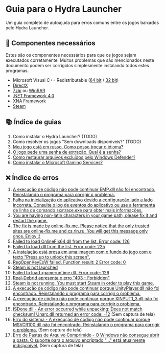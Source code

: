 # Guia para o Hydra Launcher

Um guia completo de autoajuda para erros comuns entre os jogos baixados pelo Hydra Launcher.

## 🔧 Componentes necessários

Estes são os componentes necessários para que os jogos sejam executados corretamente. Muitos problemas que são mencionados neste documento podem ser corrigidos simplesmente instalando todos estes programas.

- Microsoft Visual C++ Redistributable ([64 bit](./CommonRedist/vcredist_2015-2019_x64.exe) / [32 bit](./CommonRedist/vcredist_2015-2019_x86.exe))
- [DirectX](./CommonRedist/dxwebsetup.exe)
- [7zip](https://www.7-zip.org/a/7z2408-x64.exe) ou [WinRAR](https://www.win-rar.com/fileadmin/winrar-versions/winrar/winrar-x64-701.exe)
- [.NET Framework 4.0](./CommonRedist/dotNetFx40_Full_setup.exe)
- [XNA Framework](./CommonRedist/xnafx40_redist.msi)
- [Steam](https://cdn.akamai.steamstatic.com/client/installer/SteamSetup.exe)

## 📚 Índice de guias

1. Como instalar o Hydra Launcher? (TODO)
2. Como resolver os jogos "Sem downloads disponíveis?" (TODO)
3. [Meu jogo está em russo. Como posso trocar o idioma?](./guides/3.md)
4. [O jogo pede uma senha de extração. Qual é a senha?](./guides/4.md)
5. [Como restaurar arquivos excluídos pelo Windows Defender?](./guides/5.md)
6. [Como instalar o Microsoft Gaming Services?](./guides/6.md)

## ❌ Índice de erros

1. [A execução de código não pode continuar EMP.dll não foi encontrado. Reinstalando o programa para corrigir o problema.](./errors/1.md)
2. [Falha na inicialização do aplicativo devido a configuração lado a lado incorreta. Consulte o log de eventos do aplicativo ou use a ferramenta de linha de comando sxstrace.exe para obter mais informações.](./errors/2.md)
3. [You are having non-latin characters in your game path, please fix it and restart the game.](./errors/3.md)
4. [The fix is made by online-fix.me. Please notice that the only trusted sites are online-fix.me and cs.rin.ru. You will get this message only once. Enjoy :)](./errors/4.md)
5. [Failed to load OnlineFix64.dll from the list. Error code: 126](./errors/5.md)
6. [Failed to load dll from the list. Error code: 225](./errors/6.md)
7. [A instalação está presa em uma imagem com o fundo do jogo com o texto "Press up to unlock this screen".](./errors/7.md)
8. [RegOpenKeyExW failed. Function result: 2 Error code: 0](./errors/8.md)
9. [Steam is not launched](./errors/9.md)
10. [Failed to load xgameruntime.dll. Error code: 126](./errors/10.md)
11. [Real-Debrid apresenta o erro "403 - Forbidden"](./errors/11.md)
12. [Steam is not running. You must start Steam in order to play this game.](./errors/12.md)
13. [A execução de código não pode continuar porque UnityPlayer.dll não foi encontrado. Reinstalando o programa para corrigir o problema.](./errors/13.md)
14. [A execução de código não pode continuar porque XINPUT1_3.dll não foi encontrado. Reinstalando o programa para corrigir o problema.](./errors/14.md)
15. [ISDone.dll - An error occurred while unpacking: Does not match checksum! Unarc.dll returned an error code: -12](./errors/15.md) (Sem captura de tela)
16. [Erro do sistema - A execução de código não pode continuar porque MSVCR100.dll não foi encontrado. Reinstalando o programa para corrigir o problema.](./errors/17.md) (Sem captura de tela)
17. [Erro de Pastas de Arquivo Comprimido - O Windows não consegue abrir a pasta. O suporte para o arquivo encriptado "..." está atualmente indisponível.](./errors/18.md) (Sem captura de tela)
